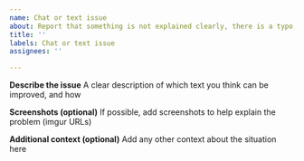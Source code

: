 ```yaml
---
name: Chat or text issue
about: Report that something is not explained clearly, there is a typo, etc.
title: ''
labels: Chat or text issue
assignees: ''

---
```


**Describe the issue**
A clear description of which text you think can be improved, and how

**Screenshots (optional)**
If possible, add screenshots to help explain the problem (imgur URLs)

**Additional context (optional)**
Add any other context about the situation here
